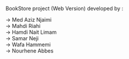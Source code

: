BookStore project (Web Version) developed by : 

-> Med Aziz Njaimi <br />
-> Mahdi Riahi  <br />
-> Hamdi Nait Limam  <br />
-> Samar Neji  <br />
-> Wafa Hammemi  <br />
-> Nourhene Abbes
